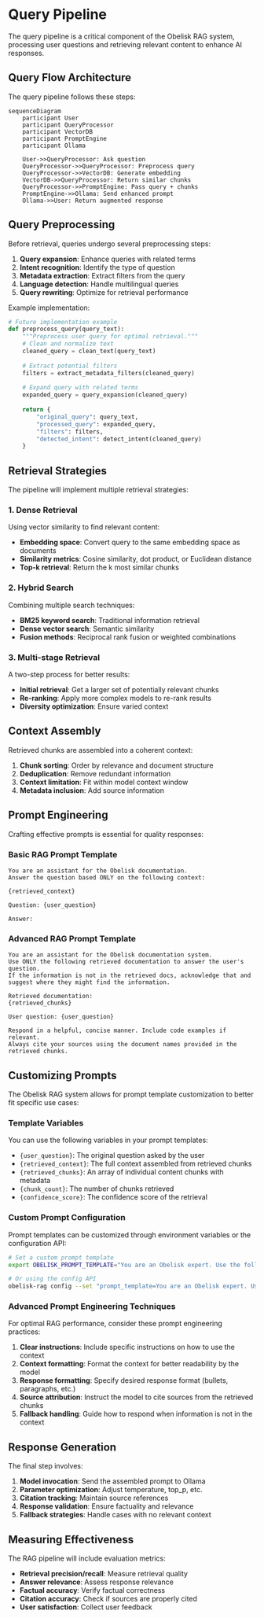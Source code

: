 # Query Pipeline

The query pipeline is a critical component of the Obelisk RAG system, processing user questions and retrieving relevant content to enhance AI responses.

## Query Flow Architecture

The query pipeline follows these steps:

```mermaid
sequenceDiagram
    participant User
    participant QueryProcessor
    participant VectorDB
    participant PromptEngine
    participant Ollama
    
    User->>QueryProcessor: Ask question
    QueryProcessor->>QueryProcessor: Preprocess query
    QueryProcessor->>VectorDB: Generate embedding
    VectorDB->>QueryProcessor: Return similar chunks
    QueryProcessor->>PromptEngine: Pass query + chunks
    PromptEngine->>Ollama: Send enhanced prompt
    Ollama->>User: Return augmented response
```

## Query Preprocessing

Before retrieval, queries undergo several preprocessing steps:

1. **Query expansion**: Enhance queries with related terms
2. **Intent recognition**: Identify the type of question
3. **Metadata extraction**: Extract filters from the query
4. **Language detection**: Handle multilingual queries
5. **Query rewriting**: Optimize for retrieval performance

Example implementation:

```python
# Future implementation example
def preprocess_query(query_text):
    """Preprocess user query for optimal retrieval."""
    # Clean and normalize text
    cleaned_query = clean_text(query_text)
    
    # Extract potential filters
    filters = extract_metadata_filters(cleaned_query)
    
    # Expand query with related terms
    expanded_query = query_expansion(cleaned_query)
    
    return {
        "original_query": query_text,
        "processed_query": expanded_query,
        "filters": filters,
        "detected_intent": detect_intent(cleaned_query)
    }
```

## Retrieval Strategies

The pipeline will implement multiple retrieval strategies:

### 1. Dense Retrieval

Using vector similarity to find relevant content:

- **Embedding space**: Convert query to the same embedding space as documents
- **Similarity metrics**: Cosine similarity, dot product, or Euclidean distance
- **Top-k retrieval**: Return the k most similar chunks

### 2. Hybrid Search

Combining multiple search techniques:

- **BM25 keyword search**: Traditional information retrieval
- **Dense vector search**: Semantic similarity
- **Fusion methods**: Reciprocal rank fusion or weighted combinations

### 3. Multi-stage Retrieval

A two-step process for better results:

- **Initial retrieval**: Get a larger set of potentially relevant chunks
- **Re-ranking**: Apply more complex models to re-rank results
- **Diversity optimization**: Ensure varied context

## Context Assembly

Retrieved chunks are assembled into a coherent context:

1. **Chunk sorting**: Order by relevance and document structure
2. **Deduplication**: Remove redundant information
3. **Context limitation**: Fit within model context window
4. **Metadata inclusion**: Add source information

## Prompt Engineering

Crafting effective prompts is essential for quality responses:

### Basic RAG Prompt Template

```
You are an assistant for the Obelisk documentation.
Answer the question based ONLY on the following context:

{retrieved_context}

Question: {user_question}

Answer:
```

### Advanced RAG Prompt Template

```
You are an assistant for the Obelisk documentation system.
Use ONLY the following retrieved documentation to answer the user's question.
If the information is not in the retrieved docs, acknowledge that and suggest where they might find the information.

Retrieved documentation:
{retrieved_chunks}

User question: {user_question}

Respond in a helpful, concise manner. Include code examples if relevant.
Always cite your sources using the document names provided in the retrieved chunks.
```

## Customizing Prompts

The Obelisk RAG system allows for prompt template customization to better fit specific use cases:

### Template Variables

You can use the following variables in your prompt templates:

- `{user_question}`: The original question asked by the user
- `{retrieved_context}`: The full context assembled from retrieved chunks
- `{retrieved_chunks}`: An array of individual content chunks with metadata
- `{chunk_count}`: The number of chunks retrieved
- `{confidence_score}`: The confidence score of the retrieval

### Custom Prompt Configuration

Prompt templates can be customized through environment variables or the configuration API:

```bash
# Set a custom prompt template
export OBELISK_PROMPT_TEMPLATE="You are an Obelisk expert. Use the following information to answer the question:\n\n{retrieved_context}\n\nQuestion: {user_question}\n\nAnswer:"

# Or using the config API
obelisk-rag config --set "prompt_template=You are an Obelisk expert. Use the following information to answer the question:\n\n{retrieved_context}\n\nQuestion: {user_question}\n\nAnswer:"
```

### Advanced Prompt Engineering Techniques

For optimal RAG performance, consider these prompt engineering practices:

1. **Clear instructions**: Include specific instructions on how to use the context
2. **Context formatting**: Format the context for better readability by the model
3. **Response formatting**: Specify desired response format (bullets, paragraphs, etc.)
4. **Source attribution**: Instruct the model to cite sources from the retrieved chunks
5. **Fallback handling**: Guide how to respond when information is not in the context

## Response Generation

The final step involves:

1. **Model invocation**: Send the assembled prompt to Ollama
2. **Parameter optimization**: Adjust temperature, top_p, etc.
3. **Citation tracking**: Maintain source references
4. **Response validation**: Ensure factuality and relevance
5. **Fallback strategies**: Handle cases with no relevant context

## Measuring Effectiveness

The RAG pipeline will include evaluation metrics:

- **Retrieval precision/recall**: Measure retrieval quality
- **Answer relevance**: Assess response relevance
- **Factual accuracy**: Verify factual correctness
- **Citation accuracy**: Check if sources are properly cited
- **User satisfaction**: Collect user feedback
